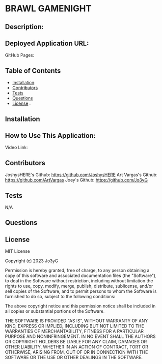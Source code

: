 # BRAWL GAMENIGHT
  
## Description: 
  
## Deployed Application URL:
 GitHub Pages:  
## Table of Contents
* [Installation](#installation)
* [Contributors](#contributors)
* [Tests](#tests)
* [Questions](#questions)
* [License](#license)
.

## Installation

## How to Use This Application:
  Video Link: 
## Contributors
  JoshysHERE's Github: https://github.com/JoshysHERE
  Art Vargas's Github: https://github.com/ArtVargas
  Joey's Github: https://github.com/Jo3yG
  

## Tests
  N/A
## Questions

## License
MIT License

Copyright (c) 2023 Jo3yG

Permission is hereby granted, free of charge, to any person obtaining a copy
of this software and associated documentation files (the "Software"), to deal
in the Software without restriction, including without limitation the rights
to use, copy, modify, merge, publish, distribute, sublicense, and/or sell
copies of the Software, and to permit persons to whom the Software is
furnished to do so, subject to the following conditions:

The above copyright notice and this permission notice shall be included in all
copies or substantial portions of the Software.

THE SOFTWARE IS PROVIDED "AS IS", WITHOUT WARRANTY OF ANY KIND, EXPRESS OR
IMPLIED, INCLUDING BUT NOT LIMITED TO THE WARRANTIES OF MERCHANTABILITY,
FITNESS FOR A PARTICULAR PURPOSE AND NONINFRINGEMENT. IN NO EVENT SHALL THE
AUTHORS OR COPYRIGHT HOLDERS BE LIABLE FOR ANY CLAIM, DAMAGES OR OTHER
LIABILITY, WHETHER IN AN ACTION OF CONTRACT, TORT OR OTHERWISE, ARISING FROM,
OUT OF OR IN CONNECTION WITH THE SOFTWARE OR THE USE OR OTHER DEALINGS IN THE
SOFTWARE.
